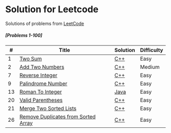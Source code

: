 # Solution for Leetcode
Solutions of problems from [LeetCode](https://leetcode.com/)


##### [Problems 1-100]
| # | Title | Solution | Difficulty |
|---| ----- | -------- | ---------- |
|1|[Two Sum](https://leetcode.com/problems/two-sum/)| [C++](https://github.com/lakshaygoyal425/Leetcode/blob/main/1-100/1.%20Two%20Sum.cpp)|Easy|
|2|[Add Two Numbers](https://leetcode.com/problems/add-two-numbers/)| [C++](https://github.com/lakshaygoyal425/Leetcode/blob/main/1-100/2.%20Add%20Two%20Numbers.cpp)|Medium|
|7|[Reverse Integer](https://leetcode.com/problems/reverse-integer/)| [C++](https://github.com/lakshaygoyal425/Leetcode/blob/main/1-100/7.%20Reverse%20Integer.cpp)|Easy
|9|[Palindrome Number](https://leetcode.com/problems/palindrome-number/)| [C++](https://github.com/lakshaygoyal425/Leetcode/blob/main/1-100/9.%20Palindrome%20Number.cpp)|Easy|
|13|[Roman To Integer](https://leetcode.com/problems/roman-to-integer/)| [Java](https://github.com/lakshaygoyal425/Leetcode/blob/main/1-100/13.%20Roman%20to%20Integer.java)|Easy|
|20|[Valid Parentheses](https://leetcode.com/problems/valid-parentheses/)| [C++](https://github.com/lakshaygoyal425/Leetcode/blob/main/1-100/20.%20Valid%20Parentheses.cpp)|Easy|
|21|[Merge Two Sorted Lists](https://leetcode.com/problems/merge-two-sorted-lists/)| [C++](https://github.com/lakshaygoyal425/Leetcode/blob/main/1-100/21.%20Merge%20Two%20Sorted%20Lists.cpp)|Easy|
|26|[Remove Duplicates from Sorted Array](https://leetcode.com/problems/remove-duplicates-from-sorted-array/)| [C++](https://github.com/lakshaygoyal425/Leetcode/blob/main/1-100/26.%20Remove%20Duplicates%20from%20Sorted%20Array.cpp)|Easy|

